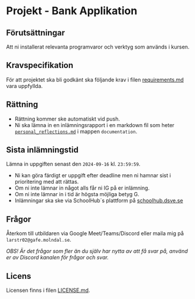 # Projekt - Bank Applikation

## Förutsättningar

Att ni installerat relevanta programvaror och verktyg som används i kursen.

## Kravspecifikation

För att projektet ska bli godkänt ska följande krav i filen [requirements.md](requirements.md)
vara uppfyllda.

## Rättning

- Rättning kommer ske automatiskt vid push.
- Ni ska lämna in en inlämningsrapport i en markdown fil som
  heter [`personal_reflections.md`](documentation/personal_reflections.md) i mappen `documentation`.

## Sista inlämningstid

Lämna in uppgiften senast den `2024-09-16` kl. `23:59:59`.

* Ni kan göra färdigt er uppgift efter deadline men ni hamnar sist i prioritering med att rättas.
* Om ni inte lämnar in något alls får ni IG på er inlämning.
* Om ni inte lämnar in i tid är högsta möjliga betyg G.
* Inlämningar ska ske via SchoolHub´s plattform på [schoolhub.dsve.se](https://schoolhub.dsve.se/)

## Frågor

Återkom till utbildaren via Google Meet/Teams/Discord eller maila mig på `larstr02@gafe.molndal.se`.

_OBS! Är det frågor som fler än du själv har nytta av att få svar på, använd er av Discord kanalen för frågor och svar._

## Licens

Licensen finns i filen [LICENSE.md](LICENSE).
